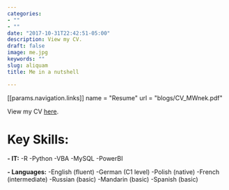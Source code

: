 ```yaml
---
categories:
- ""
- ""
date: "2017-10-31T22:42:51-05:00"
description: View my CV.
draft: false
image: me.jpg
keywords: ""
slug: aliquam
title: Me in a nutshell

---
```


[[params.navigation.links]]
  name = "Resume"
  url = "blogs/CV_MWnek.pdf"
  
  
View my CV [here](file:///C:/Users/marta/OneDrive/Pulpit/LBS/CV_Marta%20Wn%C4%99k.pdf).


# Key Skills:
**- IT:** 
  -R 
  -Python 
  -VBA
  -MySQL
  -PowerBI
    
**- Languages:** 
  -English (fluent)
  -German (C1 level)
  -Polish (native)
  -French (intermediate)
  -Russian (basic)
  -Mandarin (basic)
  -Spanish (basic)
    